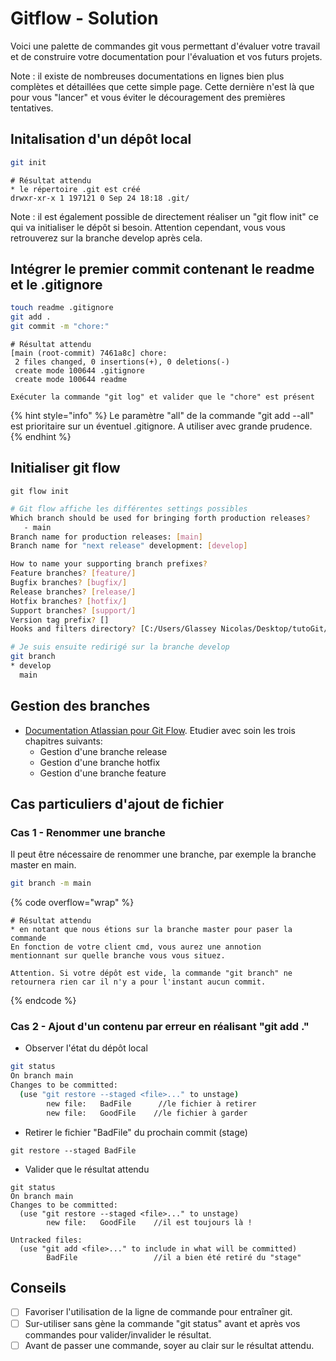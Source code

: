 # Gitflow - Solution

Voici une palette de commandes git vous permettant d'évaluer votre travail et de construire votre documentation pour l'évaluation et vos futurs projets.

Note : il existe de nombreuses documentations en lignes bien plus complètes et détaillées que cette simple page. Cette dernière n'est là que pour vous "lancer" et vous éviter le découragement des premières tentatives.

## Initalisation d'un dépôt local

```bash
git init
```

```
# Résultat attendu
* le répertoire .git est créé
drwxr-xr-x 1 197121 0 Sep 24 18:18 .git/
```

Note : il est également possible de directement réaliser un "git flow init" ce qui va initialiser le dépôt si besoin. Attention cependant, vous vous retrouverez sur la branche develop après cela.

## Intégrer le premier commit contenant le readme et le .gitignore

```bash
touch readme .gitignore
git add .
git commit -m "chore:"
```

```
# Résultat attendu
[main (root-commit) 7461a8c] chore:
 2 files changed, 0 insertions(+), 0 deletions(-)
 create mode 100644 .gitignore
 create mode 100644 readme

Exécuter la commande "git log" et valider que le "chore" est présent
```

{% hint style="info" %}
Le paramètre "all" de la commande "git add --all" est prioritaire sur un éventuel .gitignore. A utiliser avec grande prudence.
{% endhint %}

## Initialiser git flow

```
git flow init
```

```bash
# Git flow affiche les différentes settings possibles
Which branch should be used for bringing forth production releases?
   - main
Branch name for production releases: [main]
Branch name for "next release" development: [develop]

How to name your supporting branch prefixes?
Feature branches? [feature/]
Bugfix branches? [bugfix/]
Release branches? [release/]
Hotfix branches? [hotfix/]
Support branches? [support/]
Version tag prefix? []
Hooks and filters directory? [C:/Users/Glassey Nicolas/Desktop/tutoGit/.git/hooks]

# Je suis ensuite redirigé sur la branche develop
git branch
* develop
  main
```

## Gestion des branches

* [Documentation Atlassian pour Git Flow](https://www.atlassian.com/git/tutorials/comparing-workflows/gitflow-workflow). Etudier avec soin les trois chapitres suivants:
  * Gestion d'une branche release
  * Gestion d'une branche hotfix
  * Gestion d'une branche feature

## Cas particuliers d'ajout de fichier

### Cas 1 - Renommer une branche

Il peut être nécessaire de renommer une branche, par exemple la branche master en main.

```bash
git branch -m main
```

{% code overflow="wrap" %}
```
# Résultat attendu
* en notant que nous étions sur la branche master pour paser la commande
En fonction de votre client cmd, vous aurez une annotion
mentionnant sur quelle branche vous vous situez.

Attention. Si votre dépôt est vide, la commande "git branch" ne retournera rien car il n'y a pour l'instant aucun commit.
```
{% endcode %}

### Cas 2 - Ajout d'un contenu par erreur en réalisant "git add ."

* Observer l'état du dépôt local

```bash
git status
On branch main
Changes to be committed:
  (use "git restore --staged <file>..." to unstage)
        new file:   BadFile      //le fichier à retirer
        new file:   GoodFile    //le fichier à garder
```

* Retirer le fichier "BadFile" du prochain commit (stage)

```
git restore --staged BadFile
```

* Valider que le résultat attendu

```
git status
On branch main
Changes to be committed:
  (use "git restore --staged <file>..." to unstage)
        new file:   GoodFile    //il est toujours là !

Untracked files:
  (use "git add <file>..." to include in what will be committed)
        BadFile                 //il a bien été retiré du "stage"

```

## Conseils

* [ ] Favoriser l'utilisation de la ligne de commande pour entraîner git.
* [ ] Sur-utiliser sans gène la commande "git status" avant et après vos commandes pour valider/invalider le résultat.
* [ ] Avant de passer une commande, soyer au clair sur le résultat attendu.
